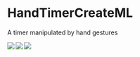 # HandTimerCreateML
A timer manipulated by hand gestures

<img align="left" src="https://github.com/lidianegb/HandTimerCreateML/blob/video/36F70A29-FAC3-4CF0-B57B-765DC506596E.gif">
<img align="left" src="https://github.com/lidianegb/HandTimerCreateML/blob/video/6828293E-584A-4F75-B80E-48A838E70180.gif">



![](https://github.com/lidianegb/HandTimerCreateML/blob/video/C20476A2-7E72-4A29-8FF9-0DAC6CAE147D.gif)
